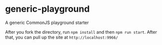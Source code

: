 # generic-playground
A generic CommonJS playground starter

After you fork the directory, run `npm install` and then `npm run start`. After that, you can pull up the site at `http://localhost:9966/`
